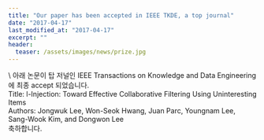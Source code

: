 ```yaml
---
title: "Our paper has been accepted in IEEE TKDE, a top journal"
date: "2017-04-17"
last_modified_at: "2017-04-17"
excerpt: ""
header:
  teaser: /assets/images/news/prize.jpg
---
```

\\
아래 논문이 탑 저널인 IEEE Transactions on Knowledge and Data Engineering에 최종 accept 되었습니다.<br>Title: l-Injection: Toward Effective Collaborative Filtering Using Uninteresting Items<br>Authors: Jongwuk Lee, Won-Seok Hwang, Juan Parc, Youngnam Lee, Sang-Wook Kim, and Dongwon Lee<br>축하합니다.